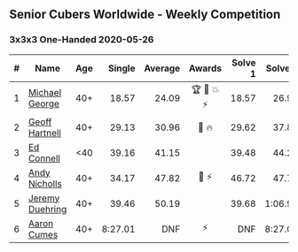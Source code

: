 ## Senior Cubers Worldwide - Weekly Competition
### 3x3x3 One-Handed 2020-05-26

| # | Name | Age | Single | Average | Awards | Solve 1 | Solve 2 | Solve 3 | Solve 4 | Solve 5 | Video |
| :--: | -- | :--: | --: | --: | :--: | --: | --: | --: | --: | --: | :-- |
| 1 | [Michael George](../../persons/michael_george.md) | 40+ | 18.57 | 24.09 | 🏆 🥇 💥 ⚡ | 18.57 | 26.90 | 25.01 | 30.44 | 20.36 | [Link](https://www.facebook.com/events/688407551989463/permalink/691891971641021/) |
| 2 | [Geoff Hartnell](../../persons/geoff_hartnell.md) | 40+ | 29.13 | 30.96 | 🥈 🔥 | 29.62 | 37.82 | 31.80 | 29.13 | 31.45 | [Link](https://www.facebook.com/events/688407551989463/permalink/690561981774020/) |
| 3 | [Ed Connell](../../persons/ed_connell.md) | <40 | 39.16 | 41.15 |  | 39.48 | 44.29 | 44.58 | 39.16 | 39.67 | [Link](https://www.facebook.com/events/688407551989463/permalink/691149815048570/) |
| 4 | [Andy Nicholls](../../persons/andy_nicholls.md) | 40+ | 34.17 | 47.82 | 🥉 ⚡ | 46.72 | 47.74 | 34.17 | 49.01 | 1:00.60 | [Link](https://www.facebook.com/events/688407551989463/permalink/690047708492114/) |
| 5 | [Jeremy Duehring](../../persons/jeremy_duehring.md) | 40+ | 39.46 | 50.19 |  | 39.68 | 1:06.92 | 39.46 | DNF | 43.96 | [Link](https://www.facebook.com/events/688407551989463/permalink/692470494916502/) |
| 6 | [Aaron Cumes](../../persons/aaron_cumes.md) | 40+ | 8:27.01 | DNF | ⚡ | DNF | 8:27.01 | DNS | DNS | DNS | [Link](https://www.facebook.com/events/688407551989463/permalink/692401598256725/) |

<!-- Global site tag (gtag.js) - Google Analytics -->
<script async src="https://www.googletagmanager.com/gtag/js?id=UA-86348435-3"></script>
<script>window.dataLayer = window.dataLayer || []; function gtag() {dataLayer.push(arguments);} gtag('js', new Date()); gtag('config', 'UA-86348435-3');</script>
